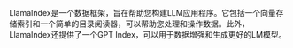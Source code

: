 LlamaIndex是一个数据框架，旨在帮助您构建LLM应用程序。它包括一个向量存储索引和一个简单的目录阅读器，可以帮助您处理和操作数据。此外，LlamaIndex还提供了一个GPT Index，可以用于数据增强和生成更好的LM模型。